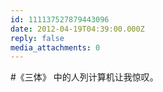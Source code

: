 ```yaml
---
id: 111137527879443096
date: 2012-04-19T04:39:00.000Z
reply: false
media_attachments: 0
---
```


#《三体》 中的人列计算机让我惊叹。 ​​​​


